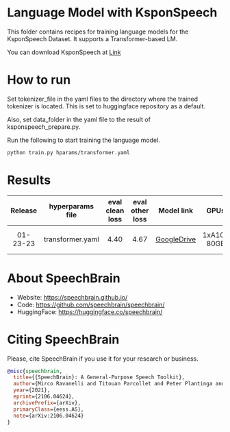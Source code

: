 # Language Model with KsponSpeech

This folder contains recipes for training language models for the KsponSpeech Dataset. It supports a Transformer-based LM.

You can download KsponSpeech at [Link](https://aihub.or.kr/aihubdata/data/view.do?currMenu=115&topMenu=100&aihubDataSe=realm&dataSetSn=123)

# How to run
Set tokenizer_file in the yaml files to the directory where the trained tokenizer is located. This is set to huggingface repository as a default.

Also, set data_folder in the yaml file to the result of ksponspeech_prepare.py.

Run the following to start training the language model.

```bash
python train.py hparams/transformer.yaml
```
# Results

| Release | hyperparams file | eval clean loss | eval other loss | Model link | GPUs |Training time|
|:----:|:----:|:----:|:----:|:----:|:----:|:----:|
|01-23-23|transformer.yaml|4.40|4.67|[GoogleDrive](https://www.dropbox.com/sh/egv5bdn8b5i45eo/AAB7a8gFt2FqbnO4yhL6DQ8na?dl=0)|1xA100 80GB|17 hours 2 mins|

# About SpeechBrain
- Website: https://speechbrain.github.io/
- Code: https://github.com/speechbrain/speechbrain/
- HuggingFace: https://huggingface.co/speechbrain/


# Citing SpeechBrain
Please, cite SpeechBrain if you use it for your research or business.

```bibtex
@misc{speechbrain,
  title={{SpeechBrain}: A General-Purpose Speech Toolkit},
  author={Mirco Ravanelli and Titouan Parcollet and Peter Plantinga and Aku Rouhe and Samuele Cornell and Loren Lugosch and Cem Subakan and Nauman Dawalatabad and Abdelwahab Heba and Jianyuan Zhong and Ju-Chieh Chou and Sung-Lin Yeh and Szu-Wei Fu and Chien-Feng Liao and Elena Rastorgueva and François Grondin and William Aris and Hwidong Na and Yan Gao and Renato De Mori and Yoshua Bengio},
  year={2021},
  eprint={2106.04624},
  archivePrefix={arXiv},
  primaryClass={eess.AS},
  note={arXiv:2106.04624}
}
```
